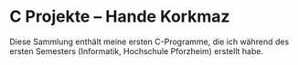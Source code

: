 # C Projekte – Hande Korkmaz
Diese Sammlung enthält meine ersten C-Programme,
die ich während des ersten Semesters (Informatik, Hochschule Pforzheim) erstellt habe.
